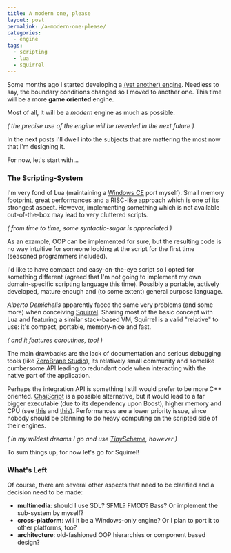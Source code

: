```yaml
---
title: A modern one, please
layout: post
permalink: /a-modern-one-please/
categories:
  - engine
tags:
  - scripting
  - lua
  - squirrel
---
```

Some months ago I started developing a [(yet another) engine][1]. Needless to say, the boundary conditions changed so I moved to another one. This time will be a more **game oriented** engine.

Most of all, it will be a *modern* engine as much as possible.

*( the precise use of the engine will be revealed in the next future )*

In the next posts I'll dwell into the subjects that are mattering the most now that I'm designing it.

For now, let's start with...

### The Scripting-System

I'm very fond of Lua (maintaining a [Windows CE][2] port myself). Small memory footprint, great performances and a RISC-like approach which is one of its strongest aspect. However, implementing something which is not available out-of-the-box may lead to very cluttered scripts.

*( from time to time, some syntactic-sugar is appreciated )*

As an example, OOP can be implemented for sure, but the resulting code is no way intuitive for someone looking at the script for the first time (seasoned programmers included).

I'd like to have compact and easy-on-the-eye script so I opted for something different (agreed that I'm not going to implement my own domain-specific scripting language this time). Possibly a portable, actively developed, mature enough and (to some extent) general purpose language.

*Alberto Demichelis* apparently faced the same very problems (and some more) when conceiving [Squirrel][3]. Sharing most of the basic concept with Lua and featuring a similar stack-based VM, Squirrel is a valid "relative" to use: it's compact, portable, memory-nice and fast.

*( and it features coroutines, too! )*

The main drawbacks are the lack of documentation and serious debugging tools (like [ZeroBrane Studio][4]), its relatively small community and somelike cumbersome API leading to redundant code when interacting with the native part of the application.

Perhaps the integration API is something I still would prefer to be more C++ oriented. [ChaiScript][5] is a possible alternative, but it would lead to a far bigger executable (due to its dependency upon Boost), higher memory and CPU (see [this][6] and [this][7]). Performances are a lower priority issue, since nobody should be planning to do heavy computing on the scripted side of their engines.

*( in my wildest dreams I go and use [TinyScheme][8], however )*

To sum things up, for now let's go for Squirrel!

### What's Left

Of course, there are several other aspects that need to be clarified and a decision need to be made:

 * **multimedia**: should I use SDL? SFML? FMOD? Bass? Or implement the sub-system by myself?
 * **cross-platform**: will it be a Windows-only engine? Or I plan to port it to other platforms, too?
 * **architecture**: old-fashioned OOP hierarchies or component based design?

 [1]: //mode13h.dev/happyness-is
 [2]: //luace.codeplex.com
 [3]: //www.squirrel-lang.org
 [4]: //studio.zerobrane.com
 [5]: //chaiscript.com
 [6]: //codeplea.com/game-scripting-languages
 [7]: //pastie.org/1721408
 [8]: //tinyscheme.sourceforge.net